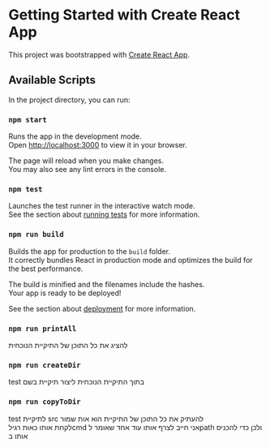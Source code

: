 # Getting Started with Create React App

This project was bootstrapped with [Create React App](https://github.com/facebook/create-react-app).

## Available Scripts

In the project directory, you can run:

### `npm start`

Runs the app in the development mode.\
Open [http://localhost:3000](http://localhost:3000) to view it in your browser.

The page will reload when you make changes.\
You may also see any lint errors in the console.

### `npm test`

Launches the test runner in the interactive watch mode.\
See the section about [running tests](https://facebook.github.io/create-react-app/docs/running-tests) for more information.

### `npm run build`

Builds the app for production to the `build` folder.\
It correctly bundles React in production mode and optimizes the build for the best performance.

The build is minified and the filenames include the hashes.\
Your app is ready to be deployed!

See the section about [deployment](https://facebook.github.io/create-react-app/docs/deployment) for more information.

### `npm run printAll`

להציג את כל התוכן של התיקיית הנוכחית 

### `npm run createDir`

 test בתוך התיקיית הנוכחית ליצור תיקיית בשם

### `npm run copyToDir`

test לתיקיית src להעתיק את כל התוכן של התיקיית 
הוא אות שמור \
  לקחת אותו כאות רגילcmd אני חייב לצרף אותו עוד אחד שאומר לpath ולכן כדי להכניס אותו ב




